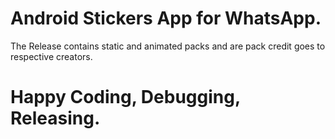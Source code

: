 # Android Stickers App for WhatsApp.

The Release contains static and animated packs and are pack credit goes to respective creators.

# Happy Coding, Debugging, Releasing.
